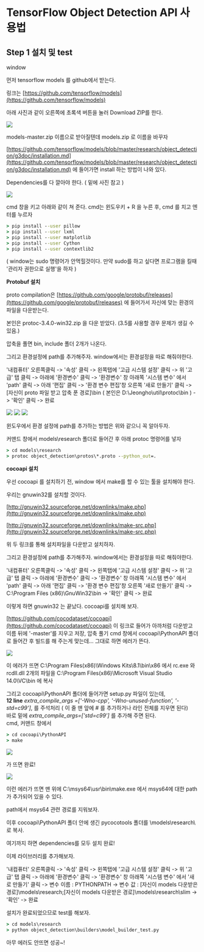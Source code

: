 # TensorFlow Object Detection API 사용법


## Step 1 설치 및 test

window

먼저 tensorflow models 를 github에서 받는다.

링크는 [https://github.com/tensorflow/models](https://github.com/tensorflow/models)

아래 사진과 같이 오른쪽에 초록색 버튼을 눌러 Download ZIP를 한다.

<img src="./image/step_01_01.png">

models-master.zip 이름으로 받아질텐데 models.zip 로 이름을 바꾸자



[https://github.com/tensorflow/models/blob/master/research/object_detection/g3doc/installation.md](https://github.com/tensorflow/models/blob/master/research/object_detection/g3doc/installation.md)
에 들어가면 install 하는 방법이 나와 있다.

Dependencies를 다 깔아야 한다. ( 밑에 사진 참고 )

<img src="./image/step_01_02.png">

cmd 창을 키고 아래와 같이 쳐 준다. cmd는 윈도우키 + R 을 누른 후, cmd 를 치고 엔터를 누르자

``` cmd
> pip install --user pillow
> pip install --user lxml
> pip install --user matplotlib
> pip install --user Cython
> pip install --user contextlib2
```

( window는 sudo 명령어가 안먹힐것이다. 만약 sudo를 하고 싶다면 프로그램을 킬때 '관리자 권한으로 실행'을 하자 )

**Protobuf 설치**

proto compilation은 [https://github.com/google/protobuf/releases](https://github.com/google/protobuf/releases) 에 들어가서 자신에 맞는 환경의 파일을 다운받는다.

본인은 protoc-3.4.0-win32.zip 을 다운 받았다. (3.5를 사용할 경우 문제가 생길 수 있음.)

압축을 풀면 bin, include 폴더 2개가 나온다.

그리고 환경설정에 path를 추가해주자. window에서는 환경설정을 따로 해줘야한다.

'내컴퓨터' 오른쪽클릭 -> '속성' 클릭 -> 왼쪽탭에 '고급 시스템 설정' 클릭 -> 위 '고급' 탭 클릭 -> 아래에 '환경변수' 클릭 ->
'환경변수' 창 아래쪽 '시스템 변수' 에서 'path' 클릭 -> 아래 '편집' 클릭 -> '환경 변수 편집'창 오른쪽 '새로 만들기' 클릭 ->
[자신이 proto 파일 받고 압축 푼 경로]\bin ( 본인은 D:\Jeongho\util\protoc\bin ) -> '확인' 클릭 -> 완료

<img src="./image/step_01_03.png">
<img src="./image/step_01_04.png">
<img src="./image/step_01_05.png">

윈도우에서 환경 설정에 path를 추가하는 방법은 위와 같으니 꼭 알아두자.

커맨드 창에서 models\research 폴더로 들어간 후 아래 protoc 명령어를 넣자

``` cmd
> cd models\research
> protoc object_detection\protos\*.proto --python_out=.
```

**cocoapi 설치**

우선 cocoapi 를 설치하기 전, window 에서 make를 할 수 있는 툴을 설치해야 한다.

우리는 gnuwin32를 설치할 것이다.

[http://gnuwin32.sourceforge.net/downlinks/make.php](http://gnuwin32.sourceforge.net/downlinks/make.php)

[http://gnuwin32.sourceforge.net/downlinks/make-src.php](http://gnuwin32.sourceforge.net/downlinks/make-src.php)

위 두 링크를 통해 설치파일을 다운받고 설치하자.

그리고 환경설정에 path를 추가해주자. window에서는 환경설정을 따로 해줘야한다.

'내컴퓨터' 오른쪽클릭 -> '속성' 클릭 -> 왼쪽탭에 '고급 시스템 설정' 클릭 -> 위 '고급' 탭 클릭 -> 아래에 '환경변수' 클릭 ->
'환경변수' 창 아래쪽 '시스템 변수' 에서 'path' 클릭 -> 아래 '편집' 클릭 -> '환경 변수 편집'창 오른쪽 '새로 만들기' 클릭 ->
C:\Program Files (x86)\GnuWin32\bin -> '확인' 클릭 -> 완료

이렇게 하면 gnuwin32 는 끝났다. cocoapi를 설치해 보자.

[https://github.com/cocodataset/cocoapi](https://github.com/cocodataset/cocoapi) 이 링크로 들어가 아까처럼 다운받고 이름 뒤에 '-master'를 지우고 저장, 압축 풀기
cmd 창에서 cocoapi\PythonAPI 폴더로 들어간 후 빌드를 해 주는게 맞는데... 그대로 하면 에러가 뜬다.

<img src="./image/step_01_06.png">

이 에러가 뜨면 C:\Program Files(x86)\Windows Kits\8.1\bin\x86 에서 rc.exe 와 rcdll.dll 2개의 파일을
C:\Program Files(x86)\Microsoft Visual Studio 14.0\VC\bin 에 복사

그리고 cocoapi\PythonAPI 폴더에 들어가면 setup.py 파일이 있는데,  
**12 line** *extra_compile_args =['-Wno-cpp', '-Wno-unused-function', '-std=c99']*, 를 주석처리 ( 이 줄 맨 앞에 # 를 추가하거나 라인 전체를 지우면 된다)  
바로 밑에 *extra_compile_args=['std=c99']* 를 추가해 주면 된다.  
cmd, 커맨드 창에서

``` cmd
> cd cocoapi\PythonAPI
> make
```

<img src="./image/step_01_07.png">

가 뜨면 완료!

<img src="./image/step_01_08.png">

이런 에러가 뜨면 맨 위에 C:\msys64\usr\bin\make.exe 에서 msys64에 대한 path가 추가되어 있을 수 있다.

path에서 msys64 관련 경로를 지워보자.

이후 cocoapi\PythonAPI 폴더 안에 생긴 pycocotools 폴더를 \models\research\ 로 복사.

여기까지 하면 dependencies를 모두 설치 완료!

이제 라이브러리를 추가해보자.

'내컴퓨터' 오른쪽클릭 -> '속성' 클릭 -> 왼쪽탭에 '고급 시스템 설정' 클릭 -> 위 '고급' 탭 클릭 -> 아래에 '환경변수' 클릭 ->
'환경변수' 창 아래쪽 '시스템 변수' 에서 '새로 만들기' 클릭 -> 변수 이름 : PYTHONPATH -> 변수 값 : [자신이 models 다운받은 경로]\models\research;[자신이 models 다운받은 경로]\models\research\slim -> '확인' -> 완료

설치가 완료되었으므로 test를 해보자.

``` cmd
> cd models\research
> python object_detection\builders\model_builder_test.py
```

아무 에러도 안뜨면 성공~!
